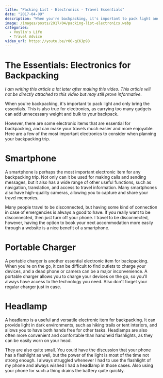 ```yaml
---
title: "Packing List - Electronics - Travel Essentials"
date: "2017-04-09"
description: "When you're backpacking, it's important to pack light and only bring the essentials. This is also true for electronics, as carrying too many gadgets can add unnecessary weight and bulk to your backpack. However, there are some electronic items that are essential for backpacking, and can make your travels much easier and more enjoyable."
image: /images/posts/2017/04/packing-list-electronics.webp
categories:
  - Voylin's Life
  - Travel Advice
video_url: https://youtu.be/rOO-qCKJp98
---
```


# The Essentials: Electronics for Backpacking

*I am writing this article a lot later after making this video. This article will not be directly attached to this video but may still prove informative.*

When you're backpacking, it's important to pack light and only bring the essentials. This is also true for electronics, as carrying too many gadgets can add unnecessary weight and bulk to your backpack. 

However, there are some electronic items that are essential for backpacking, and can make your travels much easier and more enjoyable. Here are a few of the most important electronics to consider when planning your backpacking trip.

# Smartphone

A smartphone is perhaps the most important electronic item for any backpacking trip. Not only can it be used for making calls and sending messages, but it also has a wide range of other useful functions, such as navigation, translation, and access to travel information. Many smartphones also have high-quality cameras, allowing you to capture and share your travel memories.

Many people travel to be disconnected, but having some kind of connection in case of emergencies is always a good to have. If you really want to be disconnected, then just turn off your phone. I travel to be disconnected, however, having the option to book your next accommodation more easily through a website is a nice benefit of a smartphone.

# Portable Charger

A portable charger is another essential electronic item for backpacking. When you're on the go, it can be difficult to find outlets to charge your devices, and a dead phone or camera can be a major inconvenience. A portable charger allows you to charge your devices on the go, so you'll always have access to the technology you need. Also don't forget your regular charger just in case.

# Headlamp

A headlamp is a useful and versatile electronic item for backpacking. It can provide light in dark environments, such as hiking trails or tent interiors, and allows you to have both hands free for other tasks. Headlamps are also often more convenient and comfortable than handheld flashlights, as they can be easily worn on your head.

They are also quite small. You could have the discussion that your phone has a flashlight as well, but the power of the light is most of the time not strong enough. I always struggled whenever I had to use the flashlight of my phone and always wished I had a headlamp in those cases. Also using your phone for such a thing drains the battery quite quickly.